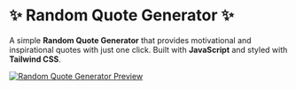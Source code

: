 # ✨ Random Quote Generator ✨

A simple **Random Quote Generator** that provides motivational and inspirational quotes with just one click. Built with **JavaScript** and styled with **Tailwind CSS**.

[![Random Quote Generator Preview](https://github.com/user-attachments/assets/2063b413-d873-4888-8b3f-feac85618826)](https://nancyjk.github.io/random-quote-generator/)
